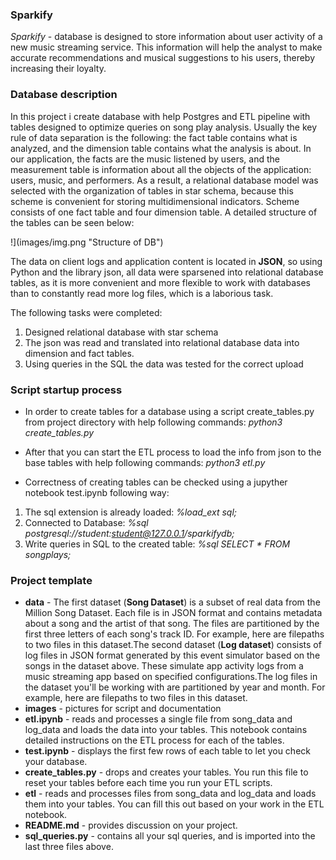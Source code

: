 ### Sparkify 
*Sparkify* - database is designed to store information about user activity of a new music streaming service.
This information will help the analyst to make accurate recommendations and musical suggestions to his users, 
thereby increasing their loyalty.

### Database description
In this project i create database with help Postgres and ETL pipeline with tables designed to optimize queries on song play analysis. Usually the key rule of data separation is the following: the fact table contains what is analyzed, and the dimension table contains what the analysis is about. In our application, the facts are the music listened by users, and the measurement table is information about all the objects of the application: users, music, and performers.
As a result, a relational database model was selected with the organization of tables in star schema, because this scheme is convenient for storing multidimensional indicators. Scheme consists of one fact table and four dimension table. A detailed structure of the tables can be seen below:

!](images/img.png "Structure of DB")

The data on client logs and application content is located in **JSON**, so using Python and the library json, all data were sparsened into relational database tables, as it is more convenient and more flexible to work with databases than to constantly read more log files, which is a laborious task.

The following tasks were completed:
1. Designed relational database with star schema
2. The json was read and translated into relational database data into dimension and fact tables.
3. Using queries in the SQL the data was tested for the correct upload

### Script startup process
* In order to create tables for a database using a script create_tables.py from project directory with help following commands:
*python3 create_tables.py*
* After that you can start the ETL process to load the info from json to the base tables with help following commands:
*python3 etl.py*

* Correctness of creating tables can be checked using a jupyther notebook test.ipynb following way:
1. The sql extension is already loaded: *%load_ext sql;*
2. Connected to Database: *%sql postgresql://student:student@127.0.0.1/sparkifydb;*
3. Write queries in SQL to the created table: *%sql SELECT * FROM songplays;*

### Project template
* **data** - The first dataset (**Song Dataset**) is a subset of real data from the Million Song Dataset. Each file is in JSON format and contains metadata about a song and the artist of that song. The files are partitioned by the first three letters of each song's track ID. For example, here are filepaths to two files in this dataset.The second dataset (**Log dataset**) consists of log files in JSON format generated by this event simulator based on the songs in the dataset above. These simulate app activity logs from a music streaming app based on specified configurations.The log files in the dataset you'll be working with are partitioned by year and month. For example, here are filepaths to two files in this dataset.
* **images** - pictures for script and documentation
* **etl.ipynb** - reads and processes a single file from song_data and log_data and loads the data into your tables. This notebook contains detailed instructions on the ETL process for each of the tables.
* **test.ipynb** - displays the first few rows of each table to let you check your database.
* **create_tables.py** - drops and creates your tables. You run this file to reset your tables before each time you run your ETL scripts.
* **etl** - reads and processes files from song_data and log_data and loads them into your tables. You can fill this out based on your work in the ETL notebook.
* **README.md** -  provides discussion on your project.
* **sql_queries.py** - contains all your sql queries, and is imported into the last three files above.





